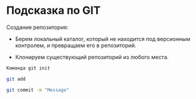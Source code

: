 # Подсказка по GIT

Создание репозитория:

* Берем локальный каталог, который не находится под версионным контролем, и превращаем его в репозиторий.

* Клонируем существующий репозиторий из любого места.

```sh
Команда git init

```
```sh
git add
```
```sh
git commit -m "Message"
```
```sh